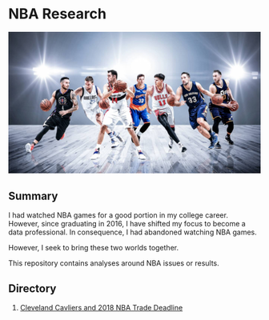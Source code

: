 # NBA Research

![NBA](Resources/Images/NBA-Roster.jpg)

## Summary


I had watched NBA games for a good portion in my college career. However, since graduating in 2016, I have shifted my focus to become a data professional. In consequence, I had abandoned watching NBA games. 

However, I seek to bring these two worlds together. 

This repository contains analyses around NBA issues or results.

## Directory

1. [Cleveland Cavliers and 2018 NBA Trade Deadline](CavlierPlayersAnalysis-Feb2018/)